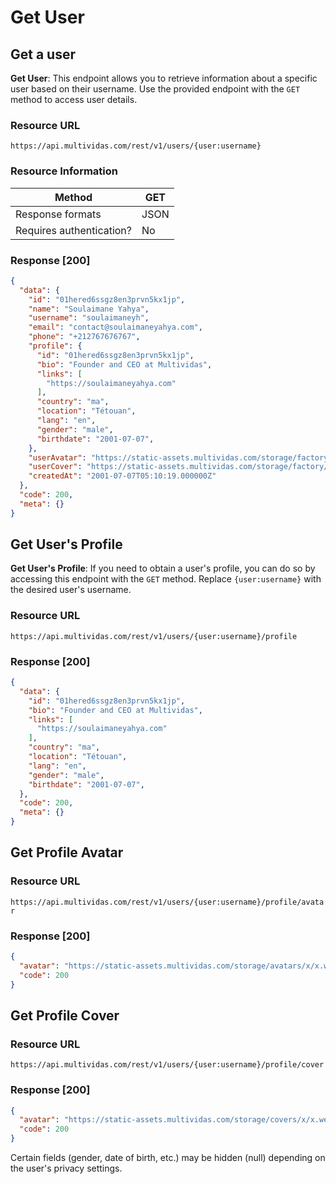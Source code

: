 # Get User

## Get a user

**Get User**: This endpoint allows you to retrieve information about a specific user based on their username.
Use the provided endpoint with the `GET` method to access user details.

### Resource URL

`https://api.multividas.com/rest/v1/users/{user:username}` 

### Resource Information

| Method                                | GET  |
|---------------------------------------|------|
| Response formats                      | JSON |
| Requires authentication?              | No   |

### Response [200]

```json
{
  "data": {
    "id": "01hered6ssgz8en3prvn5kx1jp",
    "name": "Soulaimane Yahya",
    "username": "soulaimaneyh",
    "email": "contact@soulaimaneyahya.com",
    "phone": "+212767676767",
    "profile": {
      "id": "01hered6ssgz8en3prvn5kx1jp",
      "bio": "Founder and CEO at Multividas",
      "links": [
        "https://soulaimaneyahya.com"
      ],
      "country": "ma",
      "location": "Tétouan",
      "lang": "en",
      "gender": "male",
      "birthdate": "2001-07-07",
    },
    "userAvatar": "https://static-assets.multividas.com/storage/factory/users/soulaimaneyh/1.jpg",
    "userCover": "https://static-assets.multividas.com/storage/factory/covers/1.jpg",
    "createdAt": "2001-07-07T05:10:19.000000Z"
  },
  "code": 200,
  "meta": {}
}
```

## Get User's Profile

**Get User's Profile**: If you need to obtain a user's profile, you can do so by accessing this endpoint with the `GET` method. Replace `{user:username}` with the desired user's username.

### Resource URL

`https://api.multividas.com/rest/v1/users/{user:username}/profile` 

### Response [200]

```json
{
  "data": {
    "id": "01hered6ssgz8en3prvn5kx1jp",
    "bio": "Founder and CEO at Multividas",
    "links": [
      "https://soulaimaneyahya.com"
    ],
    "country": "ma",
    "location": "Tétouan",
    "lang": "en",
    "gender": "male",
    "birthdate": "2001-07-07",
  },
  "code": 200,
  "meta": {}
}
```

## Get Profile Avatar

### Resource URL

`https://api.multividas.com/rest/v1/users/{user:username}/profile/avatar` 

### Response [200]

```json
{
  "avatar": "https://static-assets.multividas.com/storage/avatars/x/x.webp",
  "code": 200
}
```

## Get Profile Cover

### Resource URL

`https://api.multividas.com/rest/v1/users/{user:username}/profile/cover` 

### Response [200]

```json
{
  "avatar": "https://static-assets.multividas.com/storage/covers/x/x.webp",
  "code": 200
}
```

Certain fields (gender, date of birth, etc.) may be hidden (null) depending on the user's privacy settings.
